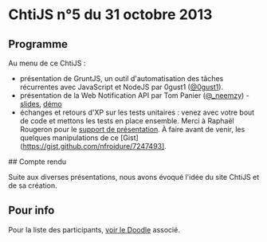 <!-- varstream
title=ChtiJS #5
description=Découvrez le contenu du ChtiJS n°5 avec les présentations de Tom \
Panier, 0gust1 et un échange sur les tests unitaires en JS.
created=2013-10-31 12:00:00
keywords.+=HTML5
keywords.+=GruntJS
keywords.+=TDD
keywords.+=Karma
-->

# ChtiJS n°5 du 31 octobre 2013

## Programme

Au menu de ce ChtiJS :

* présentation de GruntJS, un outil d'automatisation des tâches récurrentes
 avec JavaScript et NodeJS par 0gust1  ([@0gust1](https://twitter.com/0gust1)).
* présentation de la Web Notification API par Tom Panier
 ([@_neemzy](https://twitter.com/_neemzy)) - [slides](http://slid.es/neemzy/web-notifications-api),
 [démo](https://github.com/ChtiJS/messenger.io)
* échanges et retours d'XP sur les tests unitaires : venez avec votre bout de
 code et mettons les tests en place ensemble. Merci à Raphaël Rougeron pour le
 [support de présentation](http://fr.slideshare.net/goldoraf/tester-son-js).
 À faire avant de venir, les quelques manipulations de ce
 [Gist](https://gist.github.com/nfroidure/7247493].

## Compte rendu

Suite aux diverses présentations, nous avons évoqué l'idée du site ChtiJS et de
 sa création.

## Pour info

Pour la liste des participants,
 [voir le Doodle](http://doodle.com/rhan5tvkszzex4nc) associé.

